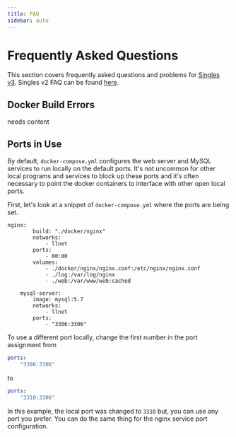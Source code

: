 ```yaml
---
title: FAQ
sidebar: auto
---
```


# Frequently Asked Questions
This section covers frequently asked questions and problems for [Singles v3](https://github.com/leaplogic/singles/tree/v3). Singles v2 FAQ can be found [here](/faq/craft2/).

## Docker Build Errors
needs content

## Ports in Use
By default, `docker-compose.yml` configures the web server and MySQL services to run locally on the default ports. It's not uncommon for other local programs and services to block up these ports and it's often necessary to point the docker containers to interface with other open local ports.

First, let's look at a snippet of `docker-compose.yml` where the ports are being set.

``` yml{7,18}
nginx:
        build: "./docker/nginx"
        networks:
            - llnet
        ports:
            - 80:80
        volumes:
            - ./docker/nginx/nginx.conf:/etc/nginx/nginx.conf
            - ./log:/var/log/nginx
            - ./web:/var/www/web:cached

    mysql-server:
        image: mysql:5.7
        networks:
            - llnet
        ports:
            - "3306:3306"
```

To use a different port locally, change the first number in the port assignment from

``` yml
ports: 
    "3306:3306"
```
to
``` yml
ports: 
    "3310:3306"
```

In this example, the local port was changed to `3310` but, you can use any port you prefer. You can do the same thing for the nginx service port configuration.